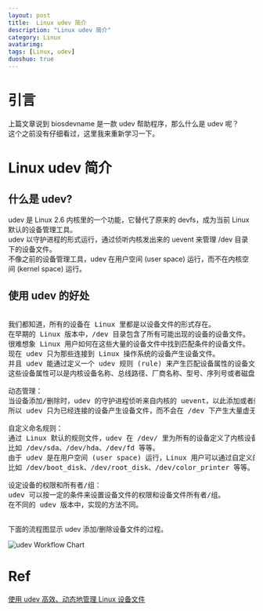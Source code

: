 ```yaml
---
layout: post
title:  Linux udev 简介
description: "Linux udev 简介"
category: Linux
avatarimg:
tags: [Linux, udev]
duoshuo: true
---
```



# 引言

上篇文章说到 biosdevname 是一款 udev 帮助程序，那么什么是 udev 呢？  
这个之前没有仔细看过，这里我来重新学习一下。

# Linux udev 简介

## 什么是 udev?

udev 是 Linux 2.6 内核里的一个功能，它替代了原来的 devfs，成为当前 Linux 默认的设备管理工具。  
udev 以守护进程的形式运行，通过侦听内核发出来的 uevent 来管理 /dev 目录下的设备文件。  
不像之前的设备管理工具，udev 在用户空间 (user space) 运行，而不在内核空间 (kernel space) 运行。  

## 使用 udev 的好处

<pre>

我们都知道，所有的设备在 Linux 里都是以设备文件的形式存在。
在早期的 Linux 版本中，/dev 目录包含了所有可能出现的设备的设备文件。
很难想象 Linux 用户如何在这些大量的设备文件中找到匹配条件的设备文件。
现在 udev 只为那些连接到 Linux 操作系统的设备产生设备文件。
并且 udev 能通过定义一个 udev 规则 (rule) 来产生匹配设备属性的设备文件，
这些设备属性可以是内核设备名称、总线路径、厂商名称、型号、序列号或者磁盘大小等等。

动态管理：
当设备添加/删除时，udev 的守护进程侦听来自内核的 uevent，以此添加或者删除 /dev 下的设备文件，
所以 udev 只为已经连接的设备产生设备文件，而不会在 /dev 下产生大量虚无的设备文件。

自定义命名规则：
通过 Linux 默认的规则文件，udev 在 /dev/ 里为所有的设备定义了内核设备名称，
比如 /dev/sda、/dev/hda、/dev/fd 等等。
由于 udev 是在用户空间 (user space) 运行，Linux 用户可以通过自定义的规则文件，灵活地产生标识性强的设备文件名，
比如 /dev/boot_disk、/dev/root_disk、/dev/color_printer 等等。

设定设备的权限和所有者/组：
udev 可以按一定的条件来设置设备文件的权限和设备文件所有者/组。
在不同的 udev 版本中，实现的方法不同。

</pre>

下面的流程图显示 udev 添加/删除设备文件的过程。

![udev Workflow Chart](https://www.ibm.com/developerworks/cn/linux/l-cn-udev/image001.jpg)  


# Ref
[使用 udev 高效、动态地管理 Linux 设备文件](https://www.ibm.com/developerworks/cn/linux/l-cn-udev/)  
